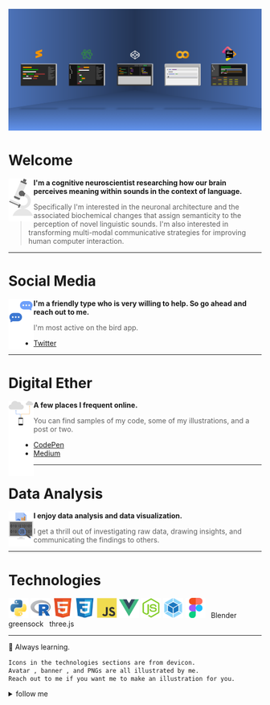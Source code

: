 ![Header](https://github.com/ResearchScientist/ResearchScientist/blob/master/research-scientist-header.png?raw=true)

# Welcome

<img align="left" width="50" src="https://github.com/ResearchScientist/ResearchScientist/blob/master/research-scientist-ruben-a-sanchez-microscope.png?raw=true"> **I'm a cognitive neuroscientist researching how our brain perceives meaning within sounds in the context of language.**

<blockquote>Specifically I'm interested in the neuronal architecture and the associated biochemical changes that assign semanticity to the perception of novel linguistic sounds. I'm also interested in transforming multi-modal communicative strategies for improving human computer interaction.</blockquote>

<hr/>

# Social Media

<img align="left" width="50" height="100" src="https://github.com/ResearchScientist/ResearchScientist/blob/master/research-scientist-ruben-a-sanchez-chat-bubbles.png?raw=true"> **I'm a friendly type who is very willing to help. So go ahead and reach out to me.**

<blockquote>I'm most active on the bird app.</blockquote> 

* [Twitter](https://twitter.com/ruben_a_sanchez)

<hr/>

# Digital Ether

<img align="left" width="50" height="150" src="https://github.com/ResearchScientist/ResearchScientist/blob/master/research-scientist-ruben-a-sanchez-web-cloud.png?raw=true"> **A few places I frequent online.**

<blockquote>You can find samples of my code, some of my illustrations, and a post or two.</blockquote>

<!--* [rubenasanchez.com](https://rubenasanchez.com)-->
* [CodePen](https://codepen.io/rubenasanchez)
* [Medium](https://medium.com/rubenasanchez)

<hr/>

# Data Analysis

<img align="left" width="50" src="https://github.com/ResearchScientist/ResearchScientist/blob/master/research-scientist-ruben-a-sanchez-data-analysis.png?raw=true"> **I enjoy data analysis and data visualization.**

<blockquote>I get a thrill out of investigating raw data, drawing insights, and communicating the findings to others.</blockquote> 

<hr/>

# Technologies

<img width="40" height="40" alt="Python" src="https://github.com/devicons/devicon/blob/master/icons/python/python-original.svg"> <img width="40" height="40" alt="R" src="https://github.com/devicons/devicon/blob/master/icons/r/r-original.svg"> <img width="40" height="40" alt="HTML" src="https://github.com/devicons/devicon/blob/master/icons/html5/html5-original.svg"> <img width="40" height="40" alt="CSS" src="https://github.com/devicons/devicon/blob/master/icons/css3/css3-original.svg"> <img width="40" height="40" alt="JavaScript" src="https://github.com/devicons/devicon/blob/master/icons/javascript/javascript-original.svg">
<img width="40" height="40" alt="Vue" src="https://github.com/devicons/devicon/blob/master/icons/vuejs/vuejs-original.svg"> <img width="40" height="40" alt="Node JS" src="https://github.com/devicons/devicon/blob/master/icons/nodejs/nodejs-original.svg"> <img width="40" height="40" alt="WebPack" src="https://github.com/devicons/devicon/blob/master/icons/webpack/webpack-original.svg"> <img width="40" height="40" alt="Figma" src="https://github.com/devicons/devicon/blob/master/icons/figma/figma-original.svg"> &nbsp; Blender &nbsp; greensock &nbsp; three.js
<hr/>

🌱 Always learning.

```
Icons in the technologies sections are from devicon.
Avatar , banner , and PNGs are all illustrated by me.
Reach out to me if you want me to make an illustration for you.
```

<details>
  <summary>follow me</summary>
  <a href="https://twitter.com/ruben_a_sanchez">twitter</a>
</details>

<!--
**ResearchScientist/ResearchScientist** is a ✨ _special_ ✨ repository because its `README.md` (this file) appears on your GitHub profile.

Here are some ideas to get you started:

- 🔭 I’m currently working on ...
- 🌱 I’m currently learning ...
- 👯 I’m looking to collaborate on ...
- 🤔 I’m looking for help with ...
- 💬 Ask me about ...
- 📫 How to reach me: ...
- 😄 Pronouns: ...
- ⚡ Fun fact: ...
-->
